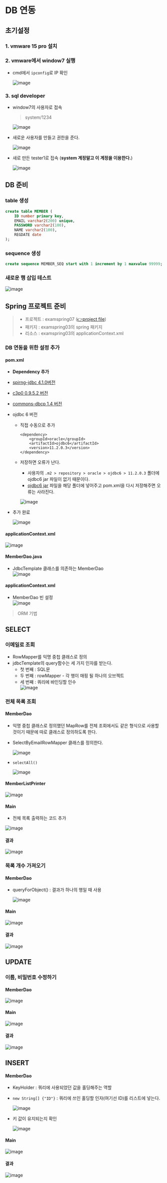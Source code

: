 # DB 연동
## 초기설정
### 1. vmware 15 pro 설치
### 2. vmware에서 window7 실행
- cmd에서 `ipconfig`로 IP 확인  

  ![image](https://user-images.githubusercontent.com/79209568/122333030-76209400-cf72-11eb-9005-080b3f277d67.png)

### 3. sql developer
- window7의 사용자로 접속
  > system/1234

  ![image](https://user-images.githubusercontent.com/79209568/122333210-c566c480-cf72-11eb-8a12-278f16625713.png)
- 새로운 사용자를 만들고 권한을 준다.

  ![image](https://user-images.githubusercontent.com/79209568/122333269-db748500-cf72-11eb-84ea-8cd72f86b6ad.png)
- 새로 만든 tester1로 접속 (**system 계정말고 이 계정을 이용한다.**)

  ![image](https://user-images.githubusercontent.com/79209568/122333311-e92a0a80-cf72-11eb-9b68-9f97bc8064f5.png)

## DB 준비
### table 생성
```sql
create table MEMBER (
    ID number primary key,
    EMAIL varchar2(200) unique,
    PASSWORD varchar2(100),
    NAME varchar2(100),
    REGDATE date
);
```
### sequence 생성
```sql
create sequence MEMBER_SEQ start with 1 increment by 1 maxvalue 99999;
```

### 새로운 행 삽입 테스트
![image](https://user-images.githubusercontent.com/79209568/122334683-0fe94080-cf75-11eb-8533-38cfdb47c6a8.png)

## Spring 프로젝트 준비
> - 프로젝트 : examspring07 ([👉project file](https://github.com/Clary0122/TIL/blob/main/Spring/project/examspring07))
> - 패키지 : examspring03의 spring 패키지
> - 리소스 : examspring03의 applicationContext.xml

### DB 연동을 위한 설정 추가
#### pom.xml
- **Dependency 추가**
- [spirng-jdbc 4.1.0버전](https://mvnrepository.com/artifact/org.springframework/spring-jdbc/4.1.0.RELEASE)
- [c3p0 0.9.5.2 버전](https://mvnrepository.com/artifact/com.mchange/c3p0/0.9.5.2)
- [commons-dbcp 1.4 버전](https://mvnrepository.com/artifact/commons-dbcp/commons-dbcp/1.4)
- ojdbc 6 버전
  - 직접 수동으로 추가
    ```
    <dependency>
        <groupId>oracle</groupId>
        <artifactId>ojdbc6</artifactId>
        <version>11.2.0.3</version>
    </dependency>
    ```
  - 저장하면 오류가 난다.
    - 사용자의 `.m2 > repository > oracle > ojdbc6 > 11.2.0.3` 폴더에 ojdbc6 jar 파일이 없기 때문이다.
    - [ojdbc6 jar](https://github.com/Clary0122/TIL/blob/main/Spring/project/ojdbc6-11.2.0.3.jar) 파일을 해당 폴더에 넣어주고 pom.xml을 다시 저장해주면 오류는 사라진다.
    
    ![image](https://user-images.githubusercontent.com/79209568/122336863-6b68fd80-cf78-11eb-938c-2dd10e48fff6.png)
- 추가 완료
  
  ![image](https://user-images.githubusercontent.com/79209568/122337078-c864b380-cf78-11eb-9738-1be9e8eb7cf5.png)

#### applicationContext.xml
![image](https://user-images.githubusercontent.com/79209568/122340392-2abfb300-cf7d-11eb-9de7-b7182bf82003.png)

#### MemberDao.java
- JdbcTemplate 클래스를 의존하는 MemberDao  
![image](https://user-images.githubusercontent.com/79209568/122342349-7e330080-cf7f-11eb-8da0-c6e8248d8293.png)

#### applicationContext.xml
- MemberDao 빈 설정   
![image](https://user-images.githubusercontent.com/79209568/122342572-c2be9c00-cf7f-11eb-9a06-ddb6709c68f9.png)

> ORM 기법

## SELECT
### 이메일로 조회
- RowMapper를 익명 중첩 클래스로 정의
- jdbcTemplate의 query함수는 세 가지 인자를 받는다.
  - 첫 번째 : SQL문
  - 두 번째 : rowMapper - 각 행이 매핑 될 하나의 오브젝트
  - 세 번째 : 쿼리에 바인딩할 인수  
![image](https://user-images.githubusercontent.com/79209568/122342792-f7325800-cf7f-11eb-9b22-2c2285a4eb03.png)

### 전체 목록 조회
#### MemberDao
- 익명 중첩 클래스로 정의했던 MapRow를 전체 조회에서도 같은 형식으로 사용할 것이기 때문에 따로 클래스로 정의하도록 한다. 
- SelectByEmailRowMapper 클래스를 정의한다.  
  
  ![image](https://user-images.githubusercontent.com/79209568/122507153-a7649700-d03a-11eb-8d18-5d55b842410a.png)
- `selectAll()`  
  
  ![image](https://user-images.githubusercontent.com/79209568/122507333-fb6f7b80-d03a-11eb-9fe5-9471db6b606d.png)
#### MemberListPrinter
![image](https://user-images.githubusercontent.com/79209568/122507624-7cc70e00-d03b-11eb-9211-7b752be02d0c.png)
#### Main
- 전체 목록 출력하는 코드 추가  
  
![image](https://user-images.githubusercontent.com/79209568/122507660-8e101a80-d03b-11eb-8d5a-f3a083e2aff8.png)
#### 결과
![image](https://user-images.githubusercontent.com/79209568/122507707-9ff1bd80-d03b-11eb-9dae-de777fa6046e.png)


### 목록 개수 가져오기
#### MemberDao
- queryForObject() : 결과가 하나의 행일 때 사용  
  
  ![image](https://user-images.githubusercontent.com/79209568/122507871-fced7380-d03b-11eb-9c45-804cb3a8ad2a.png)
#### Main
![image](https://user-images.githubusercontent.com/79209568/122507972-25756d80-d03c-11eb-826e-780d3ba3f213.png)
#### 결과
![image](https://user-images.githubusercontent.com/79209568/122507988-30c89900-d03c-11eb-8f92-f6a81435f555.png)

## UPDATE
### 이름, 비밀번호 수정하기
#### MemberDao  
![image](https://user-images.githubusercontent.com/79209568/122508193-88670480-d03c-11eb-8040-f8dbdc63939e.png)
#### Main  
![image](https://user-images.githubusercontent.com/79209568/122508547-1d69fd80-d03d-11eb-92c5-be6cf63bb38c.png)
#### 결과  
![image](https://user-images.githubusercontent.com/79209568/122508676-52765000-d03d-11eb-9fbb-db2f982ae0b9.png)

## INSERT
#### MemberDao
- KeyHolder : 쿼리에 사용되었던 값을 홀딩해주는 역할
- `new String[] {"ID"}` : 쿼리에 쓰인 홀딩할 인자(여기선 ID)를 리스트에 넣는다.  
  
  ![image](https://user-images.githubusercontent.com/79209568/122510123-011b9000-d040-11eb-91fa-671db30db4f1.png)
- 키 값이 유지되는지 확인  
  
  ![image](https://user-images.githubusercontent.com/79209568/122510264-463fc200-d040-11eb-8608-ad1b70ba24cb.png)
#### Main
![image](https://user-images.githubusercontent.com/79209568/122510569-c2d2a080-d040-11eb-9325-1ed5e44ae746.png)
#### 결과
![image](https://user-images.githubusercontent.com/79209568/122510631-e0a00580-d040-11eb-9609-8345216704b5.png)

